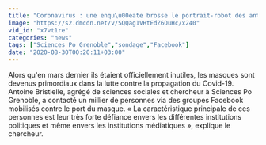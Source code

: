 ```yaml
---
title: "Coronavirus : une enqu\u00eate brosse le portrait-robot des anti-masque"
image: "https://s2.dmcdn.net/v/SQQag1VHtEdZ6OuHc/x240"
vid_id: "x7vt1re"
categories: "news"
tags: ["Sciences Po Grenoble","sondage","Facebook"]
date: "2020-08-30T00:20:11+03:00"
---
```

Alors qu'en mars dernier ils étaient officiellement inutiles, les masques sont devenus primordiaux dans la lutte contre la propagation du Covid-19. Antoine Bristielle, agrégé de sciences sociales et chercheur à Sciences Po Grenoble, a contacté un millier de personnes via des groupes Facebook mobilisés contre le port du masque. « La caractéristique principale de ces personnes est leur très forte défiance envers les différentes institutions politiques et même envers les institutions médiatiques », explique le chercheur.   <br>
